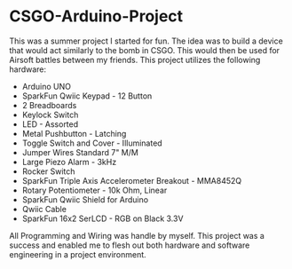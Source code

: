 # CSGO-Arduino-Project
This was a summer project I started for fun. The idea was to build a device that would act similarly to the bomb in CSGO. This would then be used for Airsoft battles between my friends.
This project utilizes the following hardware:
- Arduino UNO
- SparkFun Qwiic Keypad - 12 Button
- 2 Breadboards
- Keylock Switch
- LED - Assorted
- Metal Pushbutton - Latching
- Toggle Switch and Cover - Illuminated
- Jumper Wires Standard 7" M/M
- Large Piezo Alarm - 3kHz
- Rocker Switch
- SparkFun Triple Axis Accelerometer Breakout - MMA8452Q
- Rotary Potentiometer - 10k Ohm, Linear
- SparkFun Qwiic Shield for Arduino
- Qwiic Cable
- SparkFun 16x2 SerLCD - RGB on Black 3.3V

All Programming and Wiring was handle by myself.
This project was a success and enabled me to flesh out both hardware and software engineering in a project environment.
